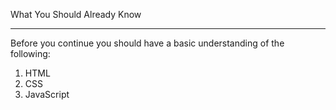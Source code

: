 What You Should Already Know
______________________________
Before you continue you should have a basic understanding of the following:
1. HTML
2. CSS
3. JavaScript

